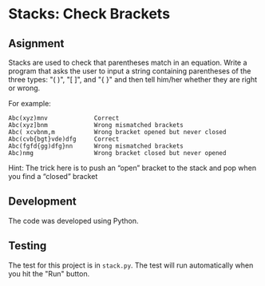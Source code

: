 # Stacks: Check Brackets

## Asignment

Stacks are used to check that parentheses match in an equation.
Write a program that asks the user to input a string containing parentheses of the three types:   "( )",  "[  ]", and "{  }" and then tell him/her whether they are right or wrong.

For example:

```
Abc(xyz)mnv             Correct
Abc(xyz]bnm             Wrong mismatched brackets
Abc( xcvbnm,m           Wrong bracket opened but never closed
Abc(cvb{bgt}vde)dfg     Correct
Abc(fgfd{gg)dfg}nn      Wrong mismatched brackets
Abc)nmg                 Wrong bracket closed but never opened 

```

Hint: The trick here is to  push an “open” bracket to the stack and pop when you find a “closed” bracket 

## Development

The code was developed using Python.

## Testing 

The test for this project is in `stack.py`. The test will run automatically when you hit the "Run" button.
